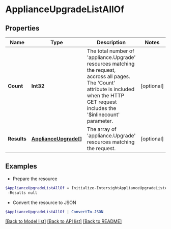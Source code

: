 # ApplianceUpgradeListAllOf
## Properties

Name | Type | Description | Notes
------------ | ------------- | ------------- | -------------
**Count** | **Int32** | The total number of &#39;appliance.Upgrade&#39; resources matching the request, accross all pages. The &#39;Count&#39; attribute is included when the HTTP GET request includes the &#39;$inlinecount&#39; parameter. | [optional] 
**Results** | [**ApplianceUpgrade[]**](ApplianceUpgrade.md) | The array of &#39;appliance.Upgrade&#39; resources matching the request. | [optional] 

## Examples

- Prepare the resource
```powershell
$ApplianceUpgradeListAllOf = Initialize-IntersightApplianceUpgradeListAllOf  -Count null `
 -Results null
```

- Convert the resource to JSON
```powershell
$ApplianceUpgradeListAllOf | ConvertTo-JSON
```

[[Back to Model list]](../README.md#documentation-for-models) [[Back to API list]](../README.md#documentation-for-api-endpoints) [[Back to README]](../README.md)

